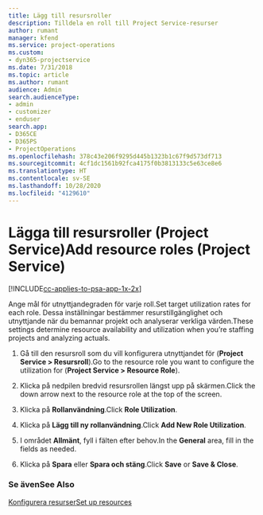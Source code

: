 ```yaml
---
title: Lägg till resursroller
description: Tilldela en roll till Project Service-resurser
author: rumant
manager: kfend
ms.service: project-operations
ms.custom:
- dyn365-projectservice
ms.date: 7/31/2018
ms.topic: article
ms.author: rumant
audience: Admin
search.audienceType:
- admin
- customizer
- enduser
search.app:
- D365CE
- D365PS
- ProjectOperations
ms.openlocfilehash: 378c43e206f9295d445b1323b1c67f9d573df713
ms.sourcegitcommit: 4cf1dc1561b92fca4175f0b3813133c5e63ce8e6
ms.translationtype: HT
ms.contentlocale: sv-SE
ms.lasthandoff: 10/28/2020
ms.locfileid: "4129610"
---
```

# <a name="add-resource-roles-project-service"></a><span data-ttu-id="e51f4-103">Lägga till resursroller (Project Service)</span><span class="sxs-lookup"><span data-stu-id="e51f4-103">Add resource roles (Project Service)</span></span>

[!INCLUDE[cc-applies-to-psa-app-1x-2x](../includes/cc-applies-to-psa-app-1x-2x.md)]

<span data-ttu-id="e51f4-104">Ange mål för utnyttjandegraden för varje roll.</span><span class="sxs-lookup"><span data-stu-id="e51f4-104">Set target utilization rates for each role.</span></span> <span data-ttu-id="e51f4-105">Dessa inställningar bestämmer resurstillgänglighet och utnyttjande när du bemannar projekt och analyserar verkliga värden.</span><span class="sxs-lookup"><span data-stu-id="e51f4-105">These settings determine resource availability and utilization when you’re staffing projects and analyzing actuals.</span></span>  
  
1.  <span data-ttu-id="e51f4-106">Gå till den resursroll som du vill konfigurera utnyttjandet för (**Project Service > Resursroll**).</span><span class="sxs-lookup"><span data-stu-id="e51f4-106">Go to the resource role you want to configure the utilization for (**Project Service > Resource Role**).</span></span>  
  
2.  <span data-ttu-id="e51f4-107">Klicka på nedpilen bredvid resursrollen längst upp på skärmen.</span><span class="sxs-lookup"><span data-stu-id="e51f4-107">Click the down arrow next to the resource role at the top of the screen.</span></span>  
  
3.  <span data-ttu-id="e51f4-108">Klicka på **Rollanvändning**.</span><span class="sxs-lookup"><span data-stu-id="e51f4-108">Click **Role Utilization**.</span></span>  
  
4.  <span data-ttu-id="e51f4-109">Klicka på **Lägg till ny rollanvändning**.</span><span class="sxs-lookup"><span data-stu-id="e51f4-109">Click **Add New Role Utilization**.</span></span>  
  
5.  <span data-ttu-id="e51f4-110">I området **Allmänt**, fyll i fälten efter behov.</span><span class="sxs-lookup"><span data-stu-id="e51f4-110">In the **General** area, fill in the fields as needed.</span></span>  
  
6.  <span data-ttu-id="e51f4-111">Klicka på **Spara** eller **Spara och stäng**.</span><span class="sxs-lookup"><span data-stu-id="e51f4-111">Click **Save** or **Save & Close**.</span></span>  
  
### <a name="see-also"></a><span data-ttu-id="e51f4-112">Se även</span><span class="sxs-lookup"><span data-stu-id="e51f4-112">See Also</span></span>  
 [<span data-ttu-id="e51f4-113">Konfigurera resurser</span><span class="sxs-lookup"><span data-stu-id="e51f4-113">Set up resources</span></span>](../psa/set-up-resources.md)
